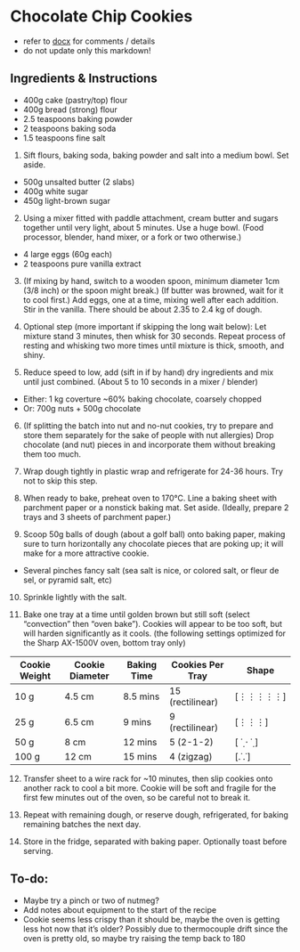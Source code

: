 #   Chocolate Chip Cookies
*   refer to [docx](./Chocolate%20Chip%20Cookies%20v9.docx) for comments / details
*   do not update only this markdown!


##  Ingredients & Instructions

*   400g cake (pastry/top) flour
*   400g bread (strong) flour
*   2.5 teaspoons baking powder
*   2 teaspoons baking soda
*   1.5 teaspoons fine salt 

1.  Sift flours, baking soda, baking powder and salt into a medium bowl.
    Set aside.
      
*   500g unsalted butter (2 slabs) 
*   400g white sugar
*   450g light-brown sugar

2.  Using a mixer fitted with paddle attachment, cream butter and sugars together until very light, about 5 minutes.
    Use a huge bowl. (Food processor, blender, hand mixer, or a fork or two otherwise.)
      
*   4 large eggs (60g each)
*   2 teaspoons pure vanilla extract

3.  (If mixing by hand, switch to a wooden spoon, minimum diameter 1cm (3/8 inch) or the spoon might break.)
    (If butter was browned, wait for it to cool first.)
    Add eggs, one at a time, mixing well after each addition.
    Stir in the vanilla.
    There should be about 2.35 to 2.4 kg of dough.

4.  Optional step (more important if skipping the long wait below): 
    Let mixture stand 3 minutes, then whisk for 30 seconds. 
    Repeat process of resting and whisking two more times until mixture is thick, smooth, and shiny.

5.  Reduce speed to low, add (sift in if by hand) dry ingredients and mix until just combined.
    (About 5 to 10 seconds in a mixer / blender)
      
*   Either: 1 kg coverture ~60% baking chocolate, coarsely chopped
*   Or: 700g nuts + 500g chocolate

6.  (If splitting the batch into nut and no-nut cookies, try to prepare and store them separately for the sake of people with nut allergies)
    Drop chocolate (and nut) pieces in and incorporate them without breaking them too much.

7.  Wrap dough tightly in plastic wrap and refrigerate for 24-36 hours. Try not to skip this step.

8.  When ready to bake, preheat oven to 170°C. Line a baking sheet with parchment paper or a nonstick baking mat. Set aside. 
    (Ideally, prepare 2 trays and 3 sheets of parchment paper.)

9.  Scoop 50g balls of dough (about a golf ball) onto baking paper, making sure to turn horizontally any chocolate pieces that are poking up; it will make for a more attractive cookie.

*   Several pinches fancy salt (sea salt is nice, or colored salt, or fleur de sel, or pyramid salt, etc)

10. Sprinkle lightly with the salt.

11. Bake one tray at a time until golden brown but still soft (select “convection” then “oven bake”).
    Cookies will appear to be too soft, but will harden significantly as it cools.
    (the following settings optimized for the Sharp AX-1500V oven, bottom tray only)

| Cookie Weight | Cookie Diameter | Baking Time | Cookies Per Tray | Shape        |
|---------------|-----------------|-------------|------------------|--------------|
| 10 g          | 4.5 cm          | 8.5 mins    | 15 (rectilinear) | [⋮⋮⋮⋮⋮]  |        
| 25 g          | 6.5 cm          | 9 mins      | 9 (rectilinear)  | [⋮⋮⋮]     |       
| 50 g          | 8 cm            | 12 mins     | 5 (2-1-2)        | [ ˙̣ ⋅ ˙̣ ]    | 
| 100 g         | 12 cm           | 15 mins     | 4 (zigzag)       | [.˙.˙]       |  
            
12. Transfer sheet to a wire rack for ~10 minutes, then slip cookies onto another rack to cool a bit more.
    Cookie will be soft and fragile for the first few minutes out of the oven, so be careful not to break it.

13. Repeat with remaining dough, or reserve dough, refrigerated, for baking remaining batches the next day.

14. Store in the fridge, separated with baking paper.
    Optionally toast before serving.

##  To-do:
*   Maybe try a pinch or two of nutmeg?
*   Add notes about equipment to the start of the recipe
*   Cookie seems less crispy than it should be, maybe the oven is getting less hot now that it’s older?
    Possibly due to thermocouple drift since the oven is pretty old, so maybe try raising the temp back to 180
